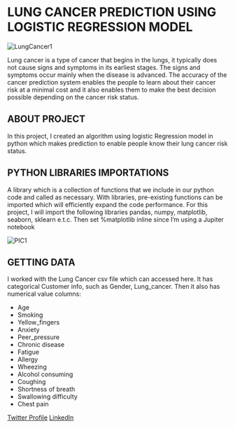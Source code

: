 # LUNG CANCER PREDICTION USING LOGISTIC REGRESSION MODEL
![LungCancer1](https://user-images.githubusercontent.com/109528502/197523521-80442bcf-37fc-44d9-9ab6-1a7d2b1738b0.jpeg)

Lung cancer is a type of cancer that begins in the lungs, it typically does not cause signs and symptoms in its earliest stages. The signs and symptoms occur mainly when the disease is advanced. The accuracy of the cancer prediction system enables the people to learn about their cancer risk at a minimal cost and it also enables them to make the best decision possible depending on the cancer risk status.

## ABOUT PROJECT
In this project, I created an algorithm using logistic Regression model in python which makes prediction to enable people know their lung cancer risk status.

## PYTHON LIBRARIES IMPORTATIONS
A library which is a collection of functions that we include in our python code and called as necessary. With libraries, pre-existing functions can be imported which will efficiently expand the code performance. For this project, I will import the following libraries pandas, numpy, matplotlib, seaborn, sklearn e.t.c. Then set %matplotlib inline since I’m using a Jupiter notebook

![PIC1](https://user-images.githubusercontent.com/109528502/197524856-3345b4a0-5d69-4311-80c5-f8160811d241.JPG)

## GETTING DATA
I worked with the Lung Cancer csv file which can accessed here. It has categorical Customer info, such as Gender, Lung_cancer. Then it also has numerical value columns:
*  Age 
*  Smoking
*  Yellow_fingers
*  Anxiety 
*  Peer_pressure 
*  Chronic disease
*  Fatigue 
*  Allergy 
*  Wheezing 
*  Alcohol consuming 
*  Coughing 
*  Shortness of breath
*  Swallowing difficulty 
*  Chest pain

[Twitter Profile](https://twitter.com/Jobenofficial?t=F06epko9lD5L8p3-VkkT9w&s=09)
[LinkedIn](https://www.linkedin.com/in/jonahusanga)
